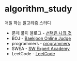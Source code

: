 # algorithm_study
매일 하는 알고리즘 스터디   
  
- 문제 풀이 블로그 - [선택은 나의 것](https://algoribi.tistory.com/)
- BOJ - [Baekjoon Online Judge](https://www.acmicpc.net/)  
- programmers - [programmers](https://programmers.co.kr/)  
- SWEA - [SW Expert Academy](https://swexpertacademy.com/main/main.do)  
- LeetCode - [LeetCode](https://leetcode.com/)
